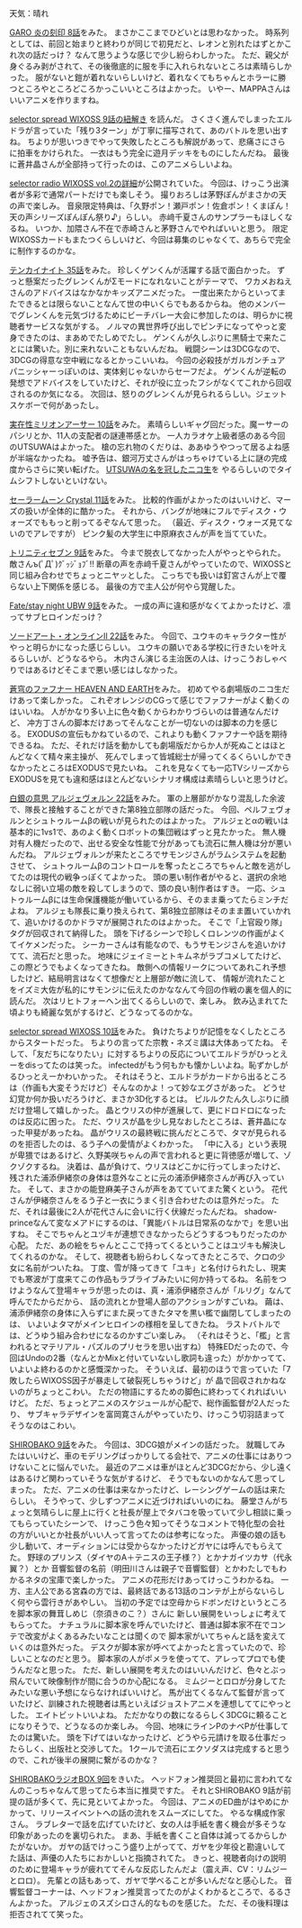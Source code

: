 天気：晴れ

[GARO 炎の刻印 8話](http://www.nicovideo.jp/watch/1417589978)をみた。
まさかここまでひどいとは思わなかった。
時系列としては、前回と始まりと終わりが同じで初見だと、レオンと別れたはずとかこれ次の話だっけ？
なんて思うような感じで少し紛らわしかった。
ただ、親父が身ぐるみ剥がされて、その後徹底的に服を手に入れられないところは素晴らしかった。
服がないと鎧が着れないらしいけど、着れなくてもちゃんとホラーに勝つところやところどころかっこいいところはよかった。
いやー、MAPPAさんはいいアニメを作りますね。

[selector spread WIXOSS 9話の紐解き](http://www.takaratomy.co.jp/products/wixoss/column/play_141205/index.html)
を読んだ。
さくさく進んでしまったエルドラが言っていた「残り3ターン」が丁寧に描写されて、あのバトルを思い出すね。
ちよりが思いつきでやって失敗したところも解説があって、悲痛さにさらに拍車をかけられた。
一衣はもう完全に遊月デッキをものにしたんだね。
最後に蒼井晶さんが全部持って行ったのは、このアニメらしいよね。

[selector radio WIXOSS vol.2の詳細](http://www.onsen.ag/program/selector/#vol2)が公開されていた。
今回は、けっこう出演者が多彩で通常パートだけでも楽しそう。
撮りおろしは茅野ぽんがまさかの天の声で楽しみ。
音泉限定特典は、「久野ポン！瀬戸ポン！佐倉ポン！くまぽん！天の声シリーズぽんぽん祭り♪」らしい。
赤﨑千夏さんのサンプラーもほしくなるね。
いつか、加隈さん不在で赤崎さんと茅野さんでやればいいと思う。
限定WIXOSSカードもまたつくらしいけど、今回は募集のじゃなくて、あちらで完全に制作するのかな。

[テンカイナイト 35話](http://www.nicovideo.jp/watch/1417410748)をみた。
珍しくゲンくんが活躍する話で面白かった。
ずっと懸案だったグレンくんがΣモードになれないことがテーマで、
ワカメおねえさんのアドバイスはなかなかキッズアニメだった。
一度出来たからといってまたできるとは限らないことなんて世の中いくらでもあるからね。
他のメンバーでグレンくんを元気づけるためにビーチバレー大会に参加したのは、明らかに視聴者サービスな気がする。
ノルマの異世界呼び出しでピンチになってやっと変身できたのは、まあめでたしめでたし。
ゲンくんが久しぶりに黒騎士で来たことには驚いた。別に来れないこともないんだね。
戦闘シーンは3DCGなので、3DCGの得意な空中戦になるとかっこいいね。
今回の必殺技がガルガンチュアパニッシャーっぽいのは、実体剣じゃないからセーフだよ。
ゲンくんが逆転の発想でアドバイスをしていたけど、それが役に立ったフシがなくてこれから回収されるのか気になる。
次回は、怒りのグレンくんが見られるらしい。ジェットスケボーで何があったし。

[実在性ミリオンアーサー 10話](http://www.nicovideo.jp/watch/1417670714)をみた。
素晴らしいギャグ回だった。魔ーサーのパシリとか、11人の支配者の謎連帯感とか。
一人カラオケ上級者感のある今回のUTSUWAはよかった。
槍の忘れ物のくだりは、ああゆうやつって居るよね感が半端なかったね。
嘘予告は、銀河万丈さんがはっちゃけている上に謎の完成度からさらに笑い転げた。
[UTSUWAの名を冠したニコ生](http://live.nicovideo.jp/gate/lv202199379)を
やるらしいのでタイムシフトしないといけない。

[セーラームーン Crystal 11話](http://www.nicovideo.jp/watch/1417664125)をみた。
比較的作画がよかったのはいいけど、マーズの扱いが全体的に酷かった。
それから、バングが地味にフルでディスク・ウォーズでももっと削ってるぞなんて思った。
（最近、ディスク・ウォーズ見てないのでアレですが）
ピンク髪の大学生に中原麻衣さんが声を当てていた。

[トリニティセブン 9話](http://www.nicovideo.jp/watch/1417490900)をみた。
今まで脱衣してなかった人がやっとやられた。敵さんъ(ﾟДﾟ)ｸﾞｯｼﾞｮﾌﾞ!!
断章の声を赤﨑千夏さんがやっていたので、WIXOSSと同じ組み合わせでちょっとニヤッとした。
こっちでも扱いは釘宮さんが上で覆らない上下関係を感じる。
最後の方で主人公が何やら覚醒した。

[Fate/stay night UBW 9話](http://www.nicovideo.jp/watch/1417751908)をみた。
一成の声に違和感がなくてよかったけど、凛ってサブヒロインだっけ？

[ソードアート・オンラインⅡ 22話](http://www.nicovideo.jp/watch/1417782266)をみた。
今回で、ユウキのキャラクター性がやっと明らかになった感じらしい。
ユウキの願いである学校に行きたいを叶えるらしいが、どうなるやら。
木内さん演じる主治医の人は、けっこうおしゃべりではあるけどそこまで悪い感じはしなかった。

[蒼穹のファフナー HEAVEN AND EARTH](http://live.nicovideo.jp/watch/lv198184953)をみた。
初めてやる劇場版のニコ生だけあって楽しかった。
これぞオレンジのCGって感じでファフナーがよく動くのはいいね。
人がかなり多い上に色々動くからわかりづらいのは普通なんだけど、
冲方丁さんの脚本だけあってそんなことが一切ないのは脚本の力を感じる。
EXODUSの宣伝もかねているので、これよりも動くファフナーや話を期待できるね。
ただ、それだけ話を動かしても劇場版だからか人が死ぬことはほとんどなくて精々来主操が、
死んでしまって皆城総士が帰ってくるくらいしかできなかったところはEXODUSで見たいね。
これを見なくても一応TVシリーズからEXODUSを見ても違和感はほとんどないシナリオ構成は素晴らしいと思うけど。

[白銀の意思 アルジェヴォルン 22話](http://www.nicovideo.jp/watch/1417671198)をみた。
軍の上層部がかなり混乱した余波で、隊長と接触することができた第8独立部隊の話だった。
今回、ペルフェヴォルンとシュトゥルームβの戦いが見られたのはよかった。
アルジェとαの戦いは基本的に1vs1で、あのよく動くロボットの集団戦はずっと見たかった。
無人機対有人機だったので、出せる安全な性能で分があっても流石に無人機は分が悪いんだね。
アルジェヴォルンが来たところでサモンジさんがラムシステムを起動させて、
シュトゥルームβのコントロールを奪ったところでちゃんと敵を逃がしてたのは現代の戦争っぽくてよかった。
頭の悪い制作者がやると、選択の余地なしに弱い立場の敵を殺してしまうので、頭の良い制作者はすき。
一応、シュトゥルームβには生命保護機能が働いているから、そのまま乗ってたらミンチだよね。
アルジェも隊長に乗り換えられて、第8独立部隊はそのまま置いていかれて、追いかけるのかドラマが展開されたのはよかった。
そこで「上官殴り隊」タグが回収されて納得した。
頭を下げるシーンで珍しくロレンツの作画がよくてイケメンだった。
シーカーさんは有能なので、もうサモンジさんを追いかけてて、流石だと思った。
地味にジェイミーとトキムネがラブコメしてたけど、この際どうでもよくなってきたね。
敵側への情報リークについてあれこれ予想したけど、結局明言はなくて想像だと上層部が敵に流して、
情報が流れたことをイズミ大佐が私的にサモンジに伝えたのかななんて今回の作戦の裏を個人的に読んだ。
次はリヒトフォーヘン出てくるらしいので、楽しみ。
飲み込まれてた頃よりも綺麗な気がするけど、どうなってるのかな。

[selector spread WIXOSS 10話](http://www.nicovideo.jp/watch/1417665192)をみた。
負けたちよりが記憶をなくしたところからスタートだった。
ちよりの言ってた宗教・ネズミ講は大体あってたね。
そして、「友だちになりたい」に対するちよりの反応についてエルドラがひっとえーをdisってたのは笑った。
infectedがもう何もかも懐かしいよね。恥ずかしがるひっとえーかわいかった。
それはそうと、エルドラがカードから出るところは（作画も大変そうだけど）そんなのかよ！って妙なエグさがあった。
どうせ幻覚か何か扱いだろうけど、まさか3D化するとは。
ピルルクたん久しぶりに顔だけ登場して嬉しかった。
晶とウリスの仲が進展して、更にドロドロになったのは反応に困った。
ただ、ウリスが晶を少し見なおしたところは、蒼井晶になった甲斐があったね。
晶がウリスの最終戦に挑んだところで、タマが見られるのを拒否したのは、るう子への愛情がよくわかった。
「中に入る」という表現が卑猥ではあるけど、久野美咲ちゃんの声で言われると更に背徳感が増して、ゾクゾクするね。
決着は、晶が負けて、ウリスはどこかに行ってしまったけど、
残された浦添伊緒奈の身体は意外なことに元の浦添伊緒奈さんが再び入っていた。
そして、まさかの能登麻美子さんが声をあてていてまた驚くという。
花代さんが伊緒奈さんをるう子と一衣にうまく引き合わせたのは意外だった。
ただ、それは最後に2人が花代さんに会いに行く伏線だったんだね。
shadow-princeなんて変なメアドにするのは、「異能バトルは日常系のなかで」を思い出すね。
そこでちゃんとユヅキが連想できなかったらどうするつもりだったのか心配。
ただ、あの絵をちゃんとここで持ってくるということはユヅキも解決してくれるのかな。
そして、視聴者も紛らわしくなってきたところで、クロの少女に名前がついたね。
丁度、雪が降ってきて「ユキ」と名付けられたし、現実でも寒波が丁度来てこの作品もラブライブみたいに何か持ってるね。
名前をつけようなんて登場キャラが思ったのは、真・浦添伊緒奈さんが「ルリグ」なんて呼んでたからだから、
話の流れとか登場人部のアクションがすごいね。
繭は、浦添伊緒奈の身体に入らずにまた戻ってきたタマを黒い檻で幽閉してしまったのは、
いよいよタマがメインヒロインの様相を呈してきたね。
ラストバトルでは、どうゆう組み合わせになるのかすごい楽しみ。
（それはそうと、「檻」と言われるとマテリアル・パズルのプリセラを思い出すね）
特殊EDだったので、今回はUndoの2番（なんとかMixと付いていないし歌詞も違った）がかかってて、
いよいよ終わるのかと感慨深かった。
そういえば、最初のほうで言っていた「7敗したらWIXOSS因子が暴走して破裂死しちゃうけど」が
晶で回収されかねないのがちょっとこわい。
ただの物語にするための脚色に終わってくれればいいけど。
ただ、ちょっとアニメのスケジュールが心配で、総作画監督が2人だったり、
サブキャラデザインを富岡寛さんがやっていたり、けっこう切羽詰まってそうなのはこわい。

[SHIROBAKO 9話](http://www.nicovideo.jp/watch/1417756593)をみた。
今回は、3DCG娘がメインの話だった。
就職してみたはいいけど、車のモデリングばっかりしてる会社で、アニメの仕事にはありつけないことに悩んでいた。
最近のアニメは車がほとんど3DCGだから、少し遠くはあるけど関わっていそうな気がするけど、
そうでもないのかなんて思ってしまった。
ただ、アニメの仕事は来なかったけど、レーシングゲームの話は来たらしい。
そうやって、少しずつアニメに近づければいいのにね。
藤堂さんがちょっと気晴らしに屋上に行くと社長が屋上でタバコを吸っていて少し相談に乗ってもらっていたシーンで、
けっこう色々知ってそうなコメントで特化型の会社の方がいいとか社長がいい人って言ってたのは参考になった。
声優の娘の話も少し動いて、オーディションには受からなかったけどガヤには呼んでもらえてた。
野球のプリンス（ダイヤのA＋テニスの王子様？）とかナガイツカサ（代永翼？）とか
音響監督の名前（明田川さんは親子で音響監督）とかわたしでもわかるネタの宝庫で楽しかった。
アニメの花形だけあってけっこうわかるね。
一方、主人公である宮森の方では、最終話である13話のコンテが上がらないらしく何やら雲行きがあやしい。
当初の予定では空母からドボンだけというところを脚本家の舞茸しめじ（奈須きのこ？）さんに
新しい展開をいっしょに考えてもらってた。
ナチュラルに脚本家を呼んでいたけど、普通は脚本家不在でコンテで改変がよくあるみたいなことは聞くので
脚本家がいてちゃんと話を変えていくのは意外だった。
デスクが脚本家が呼べてよかったと言っていたので、珍しいことなのだと思う。
脚本家の人がポメラを使ってて、アレってプロでも使うんだなと思った。
ただ、新しい展開を考えたのはいいんだけど、色々とぶっ飛んでいて映像制作が間に合うのか心配になる。
ミムジーとロロが分身してたみたいな悪い予想にならなければいいけど。
馬が出てくるなんて監督が言っていたけど、訓練された視聴者は馬といえばジョストアニメを連想しててにやっとした。
エイトビットいいよね。
ただかなりの数になるらしく3DCGに頼ることになりそうで、どうなるのか楽しみ。
今回、地味にラインPのナベPが仕事してたのは驚いた。
頭を下げてはいなかったけど、どうやら元請けを取る仕事だったらしく、出版社と交渉してた。
1クールで流石にエクソダスは完成すると思うので、これが後半の展開に繋がるのかな？

[SHIROBAKOラジオBOX 9回](http://www.onsen.ag/program/shirobako/)をきいた。
ヘッドフォン推奨回と最初に言われてなんのこっちゃなんて思ってたら本当に推奨ですた。
それとSHIROBAKO 9話が前提の話が多くて、先に見といてよかった。
今回は、アニメのED曲がはやめにかかって、リリースイベントへの話の流れをスムーズにしてた。
やるな構成作家さん。
ラブレターで話を広げていたけど、女の人は手紙を書く機会が多そうな印象があったのを裏切られた。
まあ、手紙を書くこと自体は減ってるからしかたがないか。
ガヤの話でけっこう盛り上がってて、ガヤを少年役と勘違いしてた話は、声優の人たちにおかしいと指摘されてた。
きっと、視聴者向けの説明のために登場キャラが疲れててそんな反応したんだよ（震え声、CV：リムジーとロロ）。
先輩との話もあって、ガヤで学べることが多いんだなと感心した。
音響監督コーナーは、ヘッドフォン推奨言ってたのがよくわかるところで、るるさんよかった。
アルジェのスズシロさん的なものを感じた。
ただ、その後料理は拒否されてて笑った。
